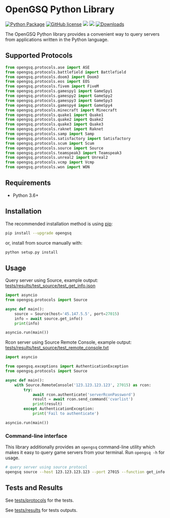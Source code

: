 # OpenGSQ Python Library
[![Python Package](https://github.com/opengsq/opengsq-python/actions/workflows/python-package.yml/badge.svg)](https://github.com/opengsq/opengsq-python/actions/workflows/python-package.yml)
[![GitHub license](https://img.shields.io/github/license/opengsq/opengsq-python)](https://github.com/opengsq/opengsq-python/blob/main/LICENSE)
[![](https://img.shields.io/pypi/v/opengsq.svg)](https://pypi.org/project/opengsq/)
[![](https://img.shields.io/pypi/pyversions/opengsq.svg)](https://pypi.org/project/opengsq/)
[![Downloads](https://pepy.tech/badge/opengsq)](https://pepy.tech/project/opengsq)

The OpenGSQ Python library provides a convenient way to query servers
from applications written in the Python language.

## Supported Protocols
```py
from opengsq.protocols.ase import ASE
from opengsq.protocols.battlefield import Battlefield
from opengsq.protocols.doom3 import Doom3
from opengsq.protocols.eos import EOS
from opengsq.protocols.fivem import FiveM
from opengsq.protocols.gamespy1 import GameSpy1
from opengsq.protocols.gamespy2 import GameSpy2
from opengsq.protocols.gamespy3 import GameSpy3
from opengsq.protocols.gamespy4 import GameSpy4
from opengsq.protocols.minecraft import Minecraft
from opengsq.protocols.quake1 import Quake1
from opengsq.protocols.quake2 import Quake2
from opengsq.protocols.quake3 import Quake3
from opengsq.protocols.raknet import Raknet
from opengsq.protocols.samp import Samp
from opengsq.protocols.satisfactory import Satisfactory
from opengsq.protocols.scum import Scum
from opengsq.protocols.source import Source
from opengsq.protocols.teamspeak3 import Teamspeak3
from opengsq.protocols.unreal2 import Unreal2
from opengsq.protocols.vcmp import Vcmp
from opengsq.protocols.won import WON
```

## Requirements

-   Python 3.6+

## Installation

The recommended installation method is using [pip](http://pip-installer.org/):

```sh
pip install --upgrade opengsq
```

or, install from source manually with:

```sh
python setup.py install
```

## Usage

Query server using Source, example output: [tests/results/test_source/test_get_info.json](/tests/results/test_source/test_get_info.json)
```py
import asyncio
from opengsq.protocols import Source

async def main():
    source = Source(host='45.147.5.5', port=27015)
    info = await source.get_info()
    print(info)

asyncio.run(main())
```

Rcon server using Source Remote Console, example output: [tests/results/test_source/test_remote_console.txt](/tests/results/test_source/test_remote_console.txt)
```py
import asyncio

from opengsq.exceptions import AuthenticationException
from opengsq.protocols import Source

async def main():
    with Source.RemoteConsole('123.123.123.123', 27015) as rcon:
        try:
            await rcon.authenticate('serverRconPassword')
            result = await rcon.send_command('cvarlist')
            print(result)
        except AuthenticationException:
            print('Fail to authenticate')

asyncio.run(main())
```

### Command-line interface

This library additionally provides an `opengsq` command-line utility
which makes it easy to query game servers from your terminal. Run
`opengsq -h` for usage.

```sh
# query server using source protocol
opengsq source --host 123.123.123.123 --port 27015 --function get_info
```

## Tests and Results

See [tests/protocols](/tests/protocols) for the tests.

See [tests/results](/tests/results) for tests outputs.
